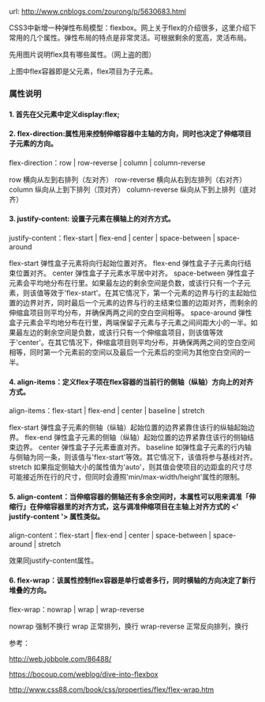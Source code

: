 url:  http://www.cnblogs.com/zourong/p/5630683.html

CSS3中新增一种弹性布局模型：flexbox。网上关于flex的介绍很多，这里介绍下常用的几个属性。弹性布局的特点是非常灵活。可根据剩余的宽高，灵活布局。

先用图片说明flex具有哪些属性。（网上盗的图）


上图中flex容器即是父元素，flex项目为子元素。


### 属性说明

#### 1. 首先在父元素中定义display:flex;

#### 2. flex-direction:属性用来控制伸缩容器中主轴的方向，同时也决定了伸缩项目子元素的方向。

flex-direction：row | row-reverse | column | column-reverse

row 横向从左到右排列（左对齐）
row-reverse  横向从右到左排列（右对齐）
column 纵向从上到下排列（顶对齐）
column-reverse 纵向从下到上排列（底对齐）


#### 3. justify-content: 设置子元素在横轴上的对齐方式。

justify-content：flex-start | flex-end | center | space-between | space-around

flex-start  弹性盒子元素将向行起始位置对齐。
flex-end  弹性盒子子元素向行结束位置对齐。
center  弹性盒子子元素水平居中对齐。
space-between 弹性盒子元素会平均地分布在行里。如果最左边的剩余空间是负数，或该行只有一个子元素，则该值等效于'flex-start'。在其它情况下，第一个元素的边界与行的主起始位置的边界对齐，同时最后一个元素的边界与行的主结束位置的边距对齐，而剩余的伸缩盒项目则平均分布，并确保两两之间的空白空间相等。
space-around 弹性盒子元素会平均地分布在行里，两端保留子元素与子元素之间间距大小的一半。如果最左边的剩余空间是负数，或该行只有一个伸缩盒项目，则该值等效于'center'。在其它情况下，伸缩盒项目则平均分布，并确保两两之间的空白空间相等，同时第一个元素前的空间以及最后一个元素后的空间为其他空白空间的一半。


#### 4. align-items：定义flex子项在flex容器的当前行的侧轴（纵轴）方向上的对齐方式。

align-items：flex-start | flex-end | center | baseline | stretch

flex-start  弹性盒子元素的侧轴（纵轴）起始位置的边界紧靠住该行的纵轴起始边界。
flex-end   弹性盒子元素的侧轴（纵轴）起始位置的边界紧靠住该行的侧轴结束边界。
center     弹性盒子子元素垂直对齐。
baseline  如弹性盒子元素的行内轴与侧轴为同一条，则该值与'flex-start'等效。其它情况下，该值将参与基线对齐。
stretch  如果指定侧轴大小的属性值为'auto'，则其值会使项目的边距盒的尺寸尽可能接近所在行的尺寸，但同时会遵照'min/max-width/height'属性的限制。


#### 5. align-content：当伸缩容器的侧轴还有多余空间时，本属性可以用来调准「伸缩行」在伸缩容器里的对齐方式，这与调准伸缩项目在主轴上对齐方式的 <' justify-content '> 属性类似。

align-content：flex-start | flex-end | center | space-between | space-around | stretch

效果同justify-content属性。


#### 6. flex-wrap：该属性控制flex容器是单行或者多行，同时横轴的方向决定了新行堆叠的方向。

flex-wrap：nowrap | wrap | wrap-reverse

nowrap 强制不换行
wrap  正常排列，换行
wrap-reverse 正常反向排列，换行


参考：

http://web.jobbole.com/86488/

https://bocoup.com/weblog/dive-into-flexbox

http://www.css88.com/book/css/properties/flex/flex-wrap.htm